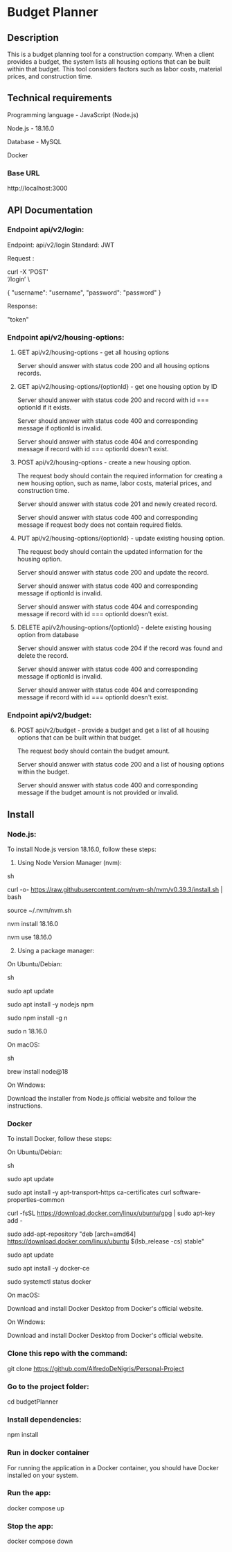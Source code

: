# Budget Planner

## Description

This is a budget planning tool for a construction company. When a client provides a budget, the system lists all housing options that can be built within that budget.
This tool considers factors such as labor costs, material prices, and construction time.

## Technical requirements

Programming language - JavaScript (Node.js)

Node.js - 18.16.0

Database - MySQL

Docker

### Base URL

http://localhost:3000

## API Documentation

### Endpoint api/v2/login:


Endpoint: api/v2/login
Standard: JWT

Request :

curl -X 'POST' \
‘/login’ \

{
"username": "username",
"password": "password"
}

Response:

"token"

### Endpoint api/v2/housing-options:


1. GET api/v2/housing-options - get all housing options

    Server should answer with status code 200 and all housing options records.


2. GET api/v2/housing-options/{optionId} - get one housing option by ID

    Server should answer with status code 200 and record with id === optionId if it exists.
    
    Server should answer with status code 400 and corresponding message if optionId is invalid.
    
    Server should answer with status code 404 and corresponding message if record with id === optionId doesn't exist.


3. POST api/v2/housing-options - create a new housing option.

    The request body should contain the required information for creating a new housing option, such as name, labor costs, 
    material prices, and construction time.
    
    Server should answer with status code 201 and newly created record.
    
    Server should answer with status code 400 and corresponding message if request body does not contain required fields.


4. PUT api/v2/housing-options/{optionId} - update existing housing option.

    The request body should contain the updated information for the housing option.
    
    Server should answer with status code 200 and update the record.
    
    Server should answer with status code 400 and corresponding message if optionId is invalid.
    
    Server should answer with status code 404 and corresponding message if record with id === optionId doesn't exist.


5. DELETE api/v2/housing-options/{optionId} - delete existing housing option from database

    Server should answer with status code 204 if the record was found and delete the record.
    
    Server should answer with status code 400 and corresponding message if optionId is invalid.
    
    Server should answer with status code 404 and corresponding message if record with id === optionId doesn't exist.


### Endpoint api/v2/budget:

6. POST api/v2/budget - provide a budget and get a list of all housing options that can be built within that budget.

    The request body should contain the budget amount.
    
    Server should answer with status code 200 and a list of housing options within the budget.
    
    Server should answer with status code 400 and corresponding message if the budget amount is not provided or invalid.

## Install

### Node.js:

To install Node.js version 18.16.0, follow these steps:

1. Using Node Version Manager (nvm):

sh

curl -o- https://raw.githubusercontent.com/nvm-sh/nvm/v0.39.3/install.sh | bash

source ~/.nvm/nvm.sh

nvm install 18.16.0

nvm use 18.16.0

2. Using a package manager:

On Ubuntu/Debian:

sh

sudo apt update

sudo apt install -y nodejs npm

sudo npm install -g n

sudo n 18.16.0

On macOS:

sh

brew install node@18

On Windows:

Download the installer from Node.js official website and follow the instructions.

### Docker

To install Docker, follow these steps:

On Ubuntu/Debian:

sh

sudo apt update

sudo apt install -y apt-transport-https ca-certificates curl software-properties-common

curl -fsSL https://download.docker.com/linux/ubuntu/gpg | sudo apt-key add -

sudo add-apt-repository "deb [arch=amd64] https://download.docker.com/linux/ubuntu $(lsb_release -cs) stable"

sudo apt update

sudo apt install -y docker-ce

sudo systemctl status docker

On macOS:

Download and install Docker Desktop from Docker's official website.

On Windows:

Download and install Docker Desktop from Docker's official website.

### Clone this repo with the command:

git clone <https://github.com/AlfredoDeNigris/Personal-Project>

### Go to the project folder:

cd budgetPlanner

### Install dependencies:

npm install

### Run in docker container

For running the application in a Docker container, you should have Docker installed on your system.

### Run the app:

docker compose up

### Stop the app:

docker compose down
